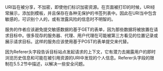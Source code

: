 URI旨在被分享，不加密，即使他们标识加密资源。在页面被打印的时候，URI经常展示，添加到模板，并且保存在各种无保护的书签列表中。因此在URI当中包含敏感的，可识别个人的，或有泄露风险的信息时不明智的。

服务的作者应该避免提交敏感数据的基于GET的表单，因为那些数据将被放置在请求目标中。很多现存的服务器、代理、用户代理在可能被第三方看见的位置记录或展示请求目标。这样的服务应该使用基于POST的表单提交来代替。

因为Referer头字段告诉目标站点发起请求的上下文，它有潜力去揭露用户的即时浏览历史信息和可能在被引用资源的URI中发现的个人信息。Referer头字段的限制在5.5.2节中描述，以解决一些安全问题。

